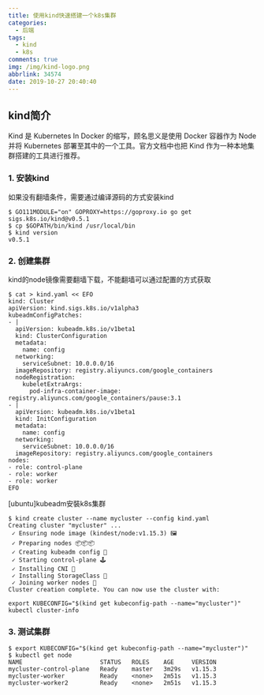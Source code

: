 ```yaml
---
title: 使用kind快速搭建一个k8s集群
categories:
  - 后端
tags:
  - kind
  - k8s
comments: true
img: /img/kind-logo.png
abbrlink: 34574
date: 2019-10-27 20:40:40
---
```


## kind简介
Kind 是 Kubernetes In Docker 的缩写，顾名思义是使用 Docker 容器作为 Node 并将 Kubernetes 部署至其中的一个工具。官方文档中也把 Kind 作为一种本地集群搭建的工具进行推荐。

### 1. 安装kind
如果没有翻墙条件，需要通过编译源码的方式安装kind
```
$ GO111MODULE="on" GOPROXY=https://goproxy.io go get sigs.k8s.io/kind@v0.5.1
$ cp $GOPATH/bin/kind /usr/local/bin
$ kind version
v0.5.1
```

### 2. 创建集群
kind的node镜像需要翻墙下载，不能翻墙可以通过配置的方式获取

```
$ cat > kind.yaml << EFO
kind: Cluster
apiVersion: kind.sigs.k8s.io/v1alpha3
kubeadmConfigPatches:
- |
  apiVersion: kubeadm.k8s.io/v1beta1
  kind: ClusterConfiguration
  metadata:
    name: config
  networking:
    serviceSubnet: 10.0.0.0/16
  imageRepository: registry.aliyuncs.com/google_containers
  nodeRegistration:
    kubeletExtraArgs:
      pod-infra-container-image: registry.aliyuncs.com/google_containers/pause:3.1
- |
  apiVersion: kubeadm.k8s.io/v1beta1
  kind: InitConfiguration
  metadata:
    name: config
  networking:
    serviceSubnet: 10.0.0.0/16
  imageRepository: registry.aliyuncs.com/google_containers
nodes:
- role: control-plane
- role: worker
- role: worker
EFO
```
[ubuntu]kubeadm安裝k8s集群

```
$ kind create cluster --name mycluster --config kind.yaml
Creating cluster "mycluster" ...
 ✓ Ensuring node image (kindest/node:v1.15.3) 🖼
 ✓ Preparing nodes 📦📦📦
 ✓ Creating kubeadm config 📜
 ✓ Starting control-plane 🕹️
 ✓ Installing CNI 🔌
 ✓ Installing StorageClass 💾
 ✓ Joining worker nodes 🚜
Cluster creation complete. You can now use the cluster with:

export KUBECONFIG="$(kind get kubeconfig-path --name="mycluster")"
kubectl cluster-info
```

### 3. 测试集群

```
$ export KUBECONFIG="$(kind get kubeconfig-path --name="mycluster")"
$ kubectl get node
NAME                      STATUS   ROLES    AGE     VERSION
mycluster-control-plane   Ready    master   3m29s   v1.15.3
mycluster-worker          Ready    <none>   2m51s   v1.15.3
mycluster-worker2         Ready    <none>   2m51s   v1.15.3
```
